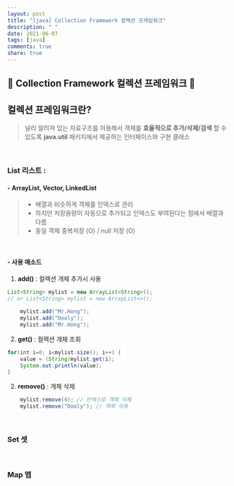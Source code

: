 ```yaml
---
layout: post
title: "[java] Collection Framework 컬렉션 프레임워크"
description: " "
date: 2021-06-07
tags: [java]
comments: true
share: true
---
```


## 🥎 Collection Framework 컬렉션 프레임워크 🏈

## 컬렉션 프레임워크란?

> 널리 알려져 있는 자료구조를 이용해서 객체를 **효율적으로 추가/삭제/검색** 할 수 있도록 **java.util** 패키지에서 제공하는 인터페이스와 구현 클래스

<br>

### List 리스트 :

#### - ArrayList, Vector, LinkedList

> - 배열과 비슷하게 객체를 인덱스로 관리
> - 하지만 저장용량이 자동으로 추가되고 인덱스도 부여된다는 점에서 배열과 다름
> - 동일 객체 중복저장 (O) / null 저장 (O)

<br >

#### - 사용 매소드

1. **add()** : 컬렉션 개체 추가시 사용

```java
List<String> mylist = new ArrayList<String>();
// or List<String> mylist = new ArrayList<>();

	mylist.add("Mr.Hong");
	mylist.add("Dooly");
	mylist.add("Mr.Hong");
```

2. **get()** : 컬렉션 개체 조회

```java
for(int i=0; i<mylist.size(); i++) {
	value = (String)mylist.get(i);
	System.out.println(value);
}
```

2. **remove()** : 개체 삭제

```java
    mylist.remove(0); // 인덱스로 객체 삭제
    mylist.remove("Dooly"); // 객체 삭제
```

<br>

### Set 셋

<br>

### Map 맵

```

```
